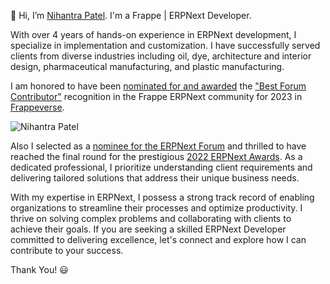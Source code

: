 👋 Hi, I’m [Nihantra Patel](https://www.linkedin.com/in/nihantra-patel). I'm a Frappe | ERPNext Developer.

With over 4 years of hands-on experience in ERPNext development, I specialize in implementation and customization. I have successfully served clients from diverse industries including oil, dye, architecture and interior design, pharmaceutical manufacturing, and plastic manufacturing.

I am honored to have been [nominated for and awarded](https://discuss.frappe.io/t/vote-for-your-favourite-contributors-for-the-2023-conference/108675) the ["Best Forum Contributor"](https://discuss.frappe.io/t/vote-for-your-favourite-contributors-for-the-2023-conference/108675#best-forum-contributor-4) recognition in the Frappe ERPNext community for 2023 in [Frappeverse](https://frappeverse.in/awards#:~:text=at%20Frappeverse%202023-,Nihantra%20Patel,-Best%20forum%20contributor).

![Nihantra Patel](https://github.com/Nihantra-Patel/Nihantra-Patel/assets/141945075/41f71967-1dfc-4b81-ae10-41906612f542)


Also I selected as a [nominee for the ERPNext Forum](https://discuss.frappe.io/t/vote-for-winners-of-the-2022-erpnext-awards/94560) and thrilled to have reached the final round for the prestigious [2022 ERPNext Awards](https://discuss.frappe.io/t/vote-for-winners-of-the-2022-erpnext-awards/94560#best-forum-contributor-in-the-memory-of-john-clarke-2). As a dedicated professional, I prioritize understanding client requirements and delivering tailored solutions that address their unique business needs.

With my expertise in ERPNext, I possess a strong track record of enabling organizations to streamline their processes and optimize productivity. I thrive on solving complex problems and collaborating with clients to achieve their goals. If you are seeking a skilled ERPNext Developer committed to delivering excellence, let's connect and explore how I can contribute to your success.

Thank You! :smiley:
